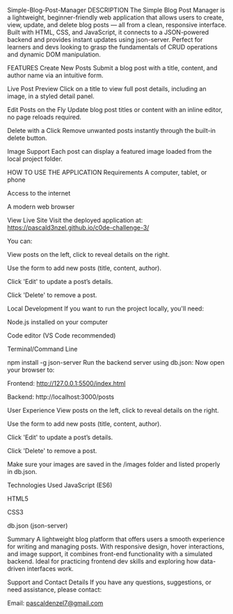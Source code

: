 Simple-Blog-Post-Manager
DESCRIPTION
The Simple Blog Post Manager is a lightweight, beginner-friendly web application that allows users to create, view, update, and delete blog posts — all from a clean, responsive interface. Built with HTML, CSS, and JavaScript, it connects to a JSON-powered backend and provides instant updates using json-server. Perfect for learners and devs looking to grasp the fundamentals of CRUD operations and dynamic DOM manipulation.

FEATURES
Create New Posts
Submit a blog post with a title, content, and author name via an intuitive form.

Live Post Preview
Click on a title to view full post details, including an image, in a styled detail panel.

Edit Posts on the Fly
Update blog post titles or content with an inline editor, no page reloads required.

Delete with a Click
Remove unwanted posts instantly through the built-in delete button.

Image Support
Each post can display a featured image loaded from the local project folder.

HOW TO USE THE APPLICATION
Requirements
A computer, tablet, or phone

Access to the internet

A modern web browser

View Live Site
Visit the deployed application at:
https://pascald3nzel.github.io/c0de-challenge-3/

You can:

View posts on the left, click to reveal details on the right.

Use the form to add new posts (title, content, author).

Click 'Edit' to update a post’s details.

Click 'Delete' to remove a post.

Local Development
If you want to run the project locally, you'll need:

Node.js installed on your computer

Code editor (VS Code recommended)

Terminal/Command Line


npm install -g json-server
Run the backend server using db.json:
Now open your browser to:

Frontend: http://127.0.0.1:5500/index.html

Backend: http://localhost:3000/posts

User Experience
View posts on the left, click to reveal details on the right.

Use the form to add new posts (title, content, author).

Click 'Edit' to update a post’s details.

Click 'Delete' to remove a post.

Make sure your images are saved in the /images folder and listed properly in db.json.

Technologies Used
JavaScript (ES6)

HTML5

CSS3

db.json (json-server)

Summary
A lightweight blog platform that offers users a smooth experience for writing and managing posts. With responsive design, hover interactions, and image support, it combines front-end functionality with a simulated backend. Ideal for practicing frontend dev skills and exploring how data-driven interfaces work.

Support and Contact Details
If you have any questions, suggestions, or need assistance, please contact:

Email: pascaldenzel7@gmail.com
